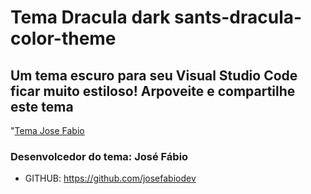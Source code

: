 
# Tema Dracula dark sants-dracula-color-theme

## Um tema escuro para seu Visual Studio Code ficar muito estiloso! Arpoveite e compartilhe este tema

"[Tema Jose Fabio](https://github.com/josefabiodev/vscode-theme-dark/blob/main/background.png?raw=true)

### Desenvolcedor do tema: José Fábio

* GITHUB: https://github.com/josefabiodev